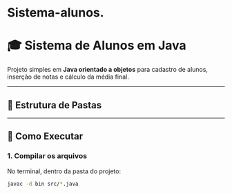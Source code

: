 # Sistema-alunos.
# 🎓 Sistema de Alunos em Java

Projeto simples em **Java orientado a objetos** para cadastro de alunos, inserção de notas e cálculo da média final.

---

## 📂 Estrutura de Pastas



---

## 🚀 Como Executar

### 1. Compilar os arquivos
No terminal, dentro da pasta do projeto:
```bash
javac -d bin src/*.java

